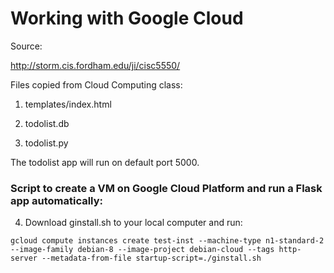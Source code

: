 # Working with Google Cloud

Source:

http://storm.cis.fordham.edu/ji/cisc5550/

Files copied from Cloud Computing class:

1. templates/index.html

2. todolist.db

3. todolist.py

The todolist app will run on default port 5000.

### Script to create a VM on Google Cloud Platform and run a Flask app automatically:

4. Download ginstall.sh to your local computer and run:

`gcloud compute instances create test-inst --machine-type n1-standard-2 --image-family debian-8 --image-project debian-cloud --tags http-server --metadata-from-file startup-script=./ginstall.sh`
